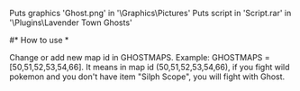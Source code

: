 Puts graphics 'Ghost.png' in '\Graphics\Pictures'
Puts script in 'Script.rar' in '\Plugins\Lavender Town Ghosts'

#* How to use *

Change or add new map id in GHOSTMAPS.
Example: 
GHOSTMAPS = [50,51,52,53,54,66]. 
It means in map id (50,51,52,53,54,66), if you fight wild pokemon and you don't have item "Silph Scope", you will fight with Ghost.